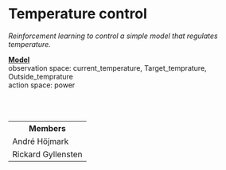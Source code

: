 # Temperature control
<i> Reinforcement learning to control a simple model that regulates temperature. </i>


<u> <b> Model </b></u> <br>
observation space: current_temperature, Target_temprature, Outside_temprature<br>
action space: power

<br><br>


<table class="tg">
  <tr>
    <th class="tg-0lax"><span style="font-weight:bold">Members</span></th>
  </tr>
  <tr>
    <td class="tg-0lax">André Höjmark</td>
  </tr>
  <tr>
    <td class="tg-0lax">Rickard Gyllensten</td>
  </tr>
</table>
